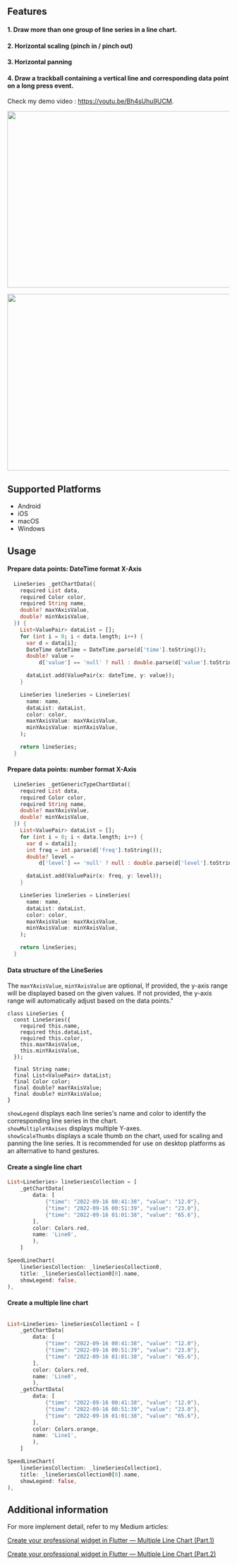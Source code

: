 <!-- 
This README describes the package. If you publish this package to pub.dev,
this README's contents appear on the landing page for your package.

For information about how to write a good package README, see the guide for
[writing package pages](https://dart.dev/guides/libraries/writing-package-pages). 

For general information about developing packages, see the Dart guide for
[creating packages](https://dart.dev/guides/libraries/create-library-packages)
and the Flutter guide for
[developing packages and plugins](https://flutter.dev/developing-packages). 
-->

## Features

<h4 align="left">
1. Draw more than one group of line series in a line chart.
</h4>
<h4 align="left">
2. Horizontal scaling (pinch in / pinch out)
</h4>
<h4 align="left">
3. Horizontal panning
</h4>
<h4 align="left">
4. Draw a trackball containing a vertical line and corresponding data point on a long press event.
</h4>

Check my demo video : https://youtu.be/Bh4sUhu9UCM.

<p align="center">
 <img src="https://cdn-images-1.medium.com/max/1600/1*yzVR8Yj3C0LKBJ_9mKvi4w.png" width="600" height="400">  
</p>
<p align="center">
 <img src="https://cdn-images-1.medium.com/max/1600/1*-jyZKMlJm81FYnCtYzy6BQ.png" width="600" height="400">  
</p>

## Supported Platforms

- Android
- iOS
- macOS
- Windows

## Usage

<h4 align="left">
Prepare data points: DateTime format X-Axis
</h4>

```dart
  LineSeries _getChartData({
    required List data,
    required Color color,
    required String name,
    double? maxYAxisValue,
    double? minYAxisValue,
  }) {
    List<ValuePair> dataList = [];
    for (int i = 0; i < data.length; i++) {
      var d = data[i];
      DateTime dateTime = DateTime.parse(d['time'].toString());
      double? value =
          d['value'] == 'null' ? null : double.parse(d['value'].toString());

      dataList.add(ValuePair(x: dateTime, y: value));
    }

    LineSeries lineSeries = LineSeries(
      name: name,
      dataList: dataList,
      color: color,
      maxYAxisValue: maxYAxisValue,
      minYAxisValue: minYAxisValue,
    );

    return lineSeries;
  }
```

<h4 align="left">
Prepare data points: number format X-Axis
</h4>

```dart
  LineSeries _getGenericTypeChartData({
    required List data,
    required Color color,
    required String name,
    double? maxYAxisValue,
    double? minYAxisValue,
  }) {
    List<ValuePair> dataList = [];
    for (int i = 0; i < data.length; i++) {
      var d = data[i];
      int freq = int.parse(d['freq'].toString());
      double? level =
          d['level'] == 'null' ? null : double.parse(d['level'].toString());

      dataList.add(ValuePair(x: freq, y: level));
    }

    LineSeries lineSeries = LineSeries(
      name: name,
      dataList: dataList,
      color: color,
      maxYAxisValue: maxYAxisValue,
      minYAxisValue: minYAxisValue,
    );

    return lineSeries;
  }
```

<h4 align="left">
Data structure of the LineSeries

</h4>

The ```maxYAxisValue```, ```minYAxisValue``` are optional, If provided, the y-axis range will be displayed based on the given values. If not provided, the y-axis range will automatically adjust based on the data points."

```
class LineSeries {
  const LineSeries({
    required this.name,
    required this.dataList,
    required this.color,
    this.maxYAxisValue,
    this.minYAxisValue,
  });

  final String name;
  final List<ValuePair> dataList;
  final Color color;
  final double? maxYAxisValue;
  final double? minYAxisValue;
}
```

```showLegend``` displays each line series's name and color to identify the corresponding line series in the chart.  
```showMultipleYAxises``` displays multiple Y-axes.  
```showScaleThumbs``` displays a scale thumb on the chart, used for scaling and panning the line series. It is recommended for use on desktop platforms as an alternative to hand gestures.  

<h4 align="left">
Create a single line chart
</h4>


```dart
List<LineSeries> lineSeriesCollection = [
    _getChartData(
        data: [
            {"time": "2022-09-16 00:41:38", "value": "12.0"},
            {"time": "2022-09-16 00:51:39", "value": "23.0"},
            {"time": "2022-09-16 01:01:38", "value": "65.6"},
        ],
        color: Colors.red,
        name: 'Line0',
        ),
    ]

SpeedLineChart(
    lineSeriesCollection: _lineSeriesCollection0,
    title: _lineSeriesCollection0[0].name,
    showLegend: false,
),
```


<h4 align="left">
Create a multiple line chart
</h4>

```dart

List<LineSeries> lineSeriesCollection1 = [
    _getChartData(
        data: [
            {"time": "2022-09-16 00:41:38", "value": "12.0"},
            {"time": "2022-09-16 00:51:39", "value": "23.0"},
            {"time": "2022-09-16 01:01:38", "value": "65.6"},
        ],
        color: Colors.red,
        name: 'Line0',
        ),
    _getChartData(
        data: [
            {"time": "2022-09-16 00:41:38", "value": "12.0"},
            {"time": "2022-09-16 00:51:39", "value": "23.0"},
            {"time": "2022-09-16 01:01:38", "value": "65.6"},
        ],
        color: Colors.orange,
        name: 'Line1',
        ),
    ]

SpeedLineChart(
    lineSeriesCollection: _lineSeriesCollection1,
    title: _lineSeriesCollection0[0].name,
    showLegend: false,
),
```

## Additional information

For more implement detail, refer to my Medium articles:

[Create your professional widget in Flutter — Multiple Line Chart (Part.1)](https://medium.com/@henryliang3027/create-your-professional-widget-in-flutter-multiple-line-chart-part-1-7ad201c76899)

[Create your professional widget in Flutter — Multiple Line Chart (Part.2)](https://medium.com/@henryliang3027/create-your-professional-widget-in-flutter-multiple-line-chart-part-2-8590dd683ccf)
